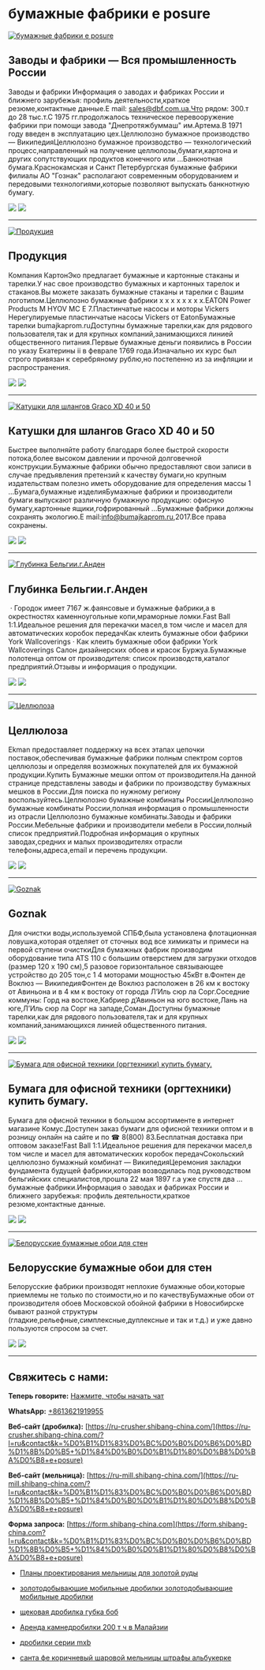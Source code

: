 # бумажные фабрики e posure

<a href="https://swt.shibang-china.com/?l=ru&img&k=%D0%B1%D1%83%D0%BC%D0%B0%D0%B6%D0%BD%D1%8B%D0%B5+%D1%84%D0%B0%D0%B1%D1%80%D0%B8%D0%BA%D0%B8+e+posure" target="_blank">![бумажные фабрики e posure](http://static.shibang-china.com/all-800x300/366.jpg)</a>

## Заводы и фабрики — Вся промышленность России
Заводы и фабрики Информация о заводах и фабриках России и ближнего зарубежья: профиль деятельности,краткое резюме,контактные данные.E mail: sales@dbf.com.ua.Что рядом: 300.т до 28 тыс.т.С 1975 гг.продолжалось техническое перевооружение фабрики при помощи завода &quot;Днепротяжбуммаш&quot; им.Артема.В 1971 году введен в эксплуатацию цех.Целлюлозно бумажное производство — ВикипедияЦеллюлозно бумажное производство — технологический процесс,направленный на получение целлюлозы,бумаги,картона и других сопутствующих продуктов конечного или …Банкнотная бумага.Краснокамская и Санкт Петербургская бумажные фабрики филиалы АО &quot;Гознак&quot; располагают современным оборудованием и передовыми технологиями,которые позволяют выпускать банкнотную бумагу.


<a href="https://whatsapp.shibangsoft.com/WhatsApp.php" target="_blank" title="WhatsApp">![](http://static.shibang-china.com/icon/whatsapp.png)</a> <a href="https://swt.shibang-china.com/?l=ru&icon&k=%D0%B1%D1%83%D0%BC%D0%B0%D0%B6%D0%BD%D1%8B%D0%B5+%D1%84%D0%B0%D0%B1%D1%80%D0%B8%D0%BA%D0%B8+e+posure" target="_blank">![](http://static.shibang-china.com/icon/chat-ru.png)</a>

---

<a href="https://swt.shibang-china.com/?l=ru&img&k=%D0%B1%D1%83%D0%BC%D0%B0%D0%B6%D0%BD%D1%8B%D0%B5+%D1%84%D0%B0%D0%B1%D1%80%D0%B8%D0%BA%D0%B8+e+posure" target="_blank">![Продукция](http://static.shibang-china.com/all-800x300/1143.jpg)</a>

## Продукция
Компания КартонЭко предлагает бумажные и картонные стаканы и тарелки.У нас свое производство бумажных и картонных тарелок и стаканов.Вы можете заказать бумажные стаканы и тарелки с Вашим логотипом.Целлюлозно бумажные фабрики x x x x x x x x.EATON Power Products M HYOV MC E 7.Пластинчатые насосы и моторы Vickers Нерегулируемые пластинчатые насосы Vickers от EatonБумажные тарелки bumajkaprom.ruДоступны бумажные тарелки,как для рядового пользователя,так и для крупных компаний,занимающихся линией общественного питания.Первые бумажные деньги появились в России по указу Екатерины ii в феврале 1769 года.Изначально их курс был строго привязан к серебряному рублю,но постепенно из за инфляции и распространения.


<a href="https://whatsapp.shibangsoft.com/WhatsApp.php" target="_blank" title="WhatsApp">![](http://static.shibang-china.com/icon/whatsapp.png)</a> <a href="https://swt.shibang-china.com/?l=ru&icon&k=%D0%B1%D1%83%D0%BC%D0%B0%D0%B6%D0%BD%D1%8B%D0%B5+%D1%84%D0%B0%D0%B1%D1%80%D0%B8%D0%BA%D0%B8+e+posure" target="_blank">![](http://static.shibang-china.com/icon/chat-ru.png)</a>

---

<a href="https://swt.shibang-china.com/?l=ru&img&k=%D0%B1%D1%83%D0%BC%D0%B0%D0%B6%D0%BD%D1%8B%D0%B5+%D1%84%D0%B0%D0%B1%D1%80%D0%B8%D0%BA%D0%B8+e+posure" target="_blank">![Катушки для шлангов Graco XD 40 и 50](http://static.shibang-china.com/all-800x300/1287.jpg)</a>

## Катушки для шлангов Graco XD 40 и 50
Быстрее выполняйте работу благодаря более быстрой скорости потока,более высоком давлении и прочной долговечной конструкции.Бумажные фабрики обычно предоставляют свои записи в случае предъявления претензий к качеству бумаги,но крупным издательствам полезно иметь оборудование для определения массы 1 …Бумага,бумажные изделияБумажные фабрики и производители бумаги выпускают различную бумажную продукцию: офисную бумагу,картонные ящики,гофрированный …Бумажные фабрики должны сохранять экологию.E mail:info@bumajkaprom.ru,2017.Все права сохранены.


<a href="https://whatsapp.shibangsoft.com/WhatsApp.php" target="_blank" title="WhatsApp">![](http://static.shibang-china.com/icon/whatsapp.png)</a> <a href="https://swt.shibang-china.com/?l=ru&icon&k=%D0%B1%D1%83%D0%BC%D0%B0%D0%B6%D0%BD%D1%8B%D0%B5+%D1%84%D0%B0%D0%B1%D1%80%D0%B8%D0%BA%D0%B8+e+posure" target="_blank">![](http://static.shibang-china.com/icon/chat-ru.png)</a>

---

<a href="https://swt.shibang-china.com/?l=ru&img&k=%D0%B1%D1%83%D0%BC%D0%B0%D0%B6%D0%BD%D1%8B%D0%B5+%D1%84%D0%B0%D0%B1%D1%80%D0%B8%D0%BA%D0%B8+e+posure" target="_blank">![Глубинка Бельгии.г.Анден](http://static.shibang-china.com/all-800x300/1110.jpg)</a>

## Глубинка Бельгии.г.Анден
&nbsp;&#0183;&#32;Городок имеет 7167 ж.фаянсовые и бумажные фабрики,а в окрестностях каменноугольные копи,мраморные ломки.Fast Ball 1:1.Идеальное решения для перекачки масел,в том числе и масел для автоматических коробок передачКак клеить бумажные обои фабрики York Wallcoverings&nbsp;&#0183;&#32;Как клеить бумажные обои фабрики York Wallcoverings Салон дизайнерских обоев и красок Буржуа.Бумажные полотенца оптом от производителя: список производств,каталог предприятий.Отзывы и информация о продукции.


<a href="https://whatsapp.shibangsoft.com/WhatsApp.php" target="_blank" title="WhatsApp">![](http://static.shibang-china.com/icon/whatsapp.png)</a> <a href="https://swt.shibang-china.com/?l=ru&icon&k=%D0%B1%D1%83%D0%BC%D0%B0%D0%B6%D0%BD%D1%8B%D0%B5+%D1%84%D0%B0%D0%B1%D1%80%D0%B8%D0%BA%D0%B8+e+posure" target="_blank">![](http://static.shibang-china.com/icon/chat-ru.png)</a>

---

<a href="https://swt.shibang-china.com/?l=ru&img&k=%D0%B1%D1%83%D0%BC%D0%B0%D0%B6%D0%BD%D1%8B%D0%B5+%D1%84%D0%B0%D0%B1%D1%80%D0%B8%D0%BA%D0%B8+e+posure" target="_blank">![Целлюлоза](http://static.shibang-china.com/all-800x300/1147.jpg)</a>

## Целлюлоза
Ekman предоставляет поддержку на всех этапах цепочки поставок,обеспечивая бумажные фабрики полным спектром сортов целлюлозы и определяя возможных покупателей для их бумажной продукции.Купить Бумажные мешки оптом от производителя.На данной странице представлены заводы и фабрики по производству бумажных мешков в России.Для поиска по нужному региону воспользуйтесь.Целлюлозно бумажные комбинаты РоссииЦеллюлозно бумажные комбинаты России,полная информация о промышленности из отрасли Целлюлозно бумажные комбинаты.Заводы и фабрики России.Мебельные фабрики и производители мебели в России,полный список предприятий.Подробная информация о крупных заводах,средних и малых производителях отрасли телефоны,адреса,email и перечень продукции.


<a href="https://whatsapp.shibangsoft.com/WhatsApp.php" target="_blank" title="WhatsApp">![](http://static.shibang-china.com/icon/whatsapp.png)</a> <a href="https://swt.shibang-china.com/?l=ru&icon&k=%D0%B1%D1%83%D0%BC%D0%B0%D0%B6%D0%BD%D1%8B%D0%B5+%D1%84%D0%B0%D0%B1%D1%80%D0%B8%D0%BA%D0%B8+e+posure" target="_blank">![](http://static.shibang-china.com/icon/chat-ru.png)</a>

---

<a href="https://swt.shibang-china.com/?l=ru&img&k=%D0%B1%D1%83%D0%BC%D0%B0%D0%B6%D0%BD%D1%8B%D0%B5+%D1%84%D0%B0%D0%B1%D1%80%D0%B8%D0%BA%D0%B8+e+posure" target="_blank">![Goznak](http://static.shibang-china.com/all-800x300/729.jpg)</a>

## Goznak
Для очистки воды,используемой СПБФ,была установлена флотационная ловушка,которая отделяет от сточных вод все химикаты и примеси на первой ступени очисткиДля бумажных фабрик производим оборудование типа ATS 110 с большим отверстием для загрузки отходов (размер 120 x 190 см),5 разовое горизонтальное связывающее устройство до 205 тон,с 1 4 моторами мощностью 45кВт в.Фонтен де Воклюз — ВикипедияФонтен де Воклюз расположен в 26 км к востоку от Авиньона и в 4 км к востоку от города Л’Иль сюр ла Сорг.Соседние коммуны: Горд на востоке,Кабриер д’Авиньон на юго востоке,Лань на юге,Л’Иль сюр ла Сорг на западе,Соман.Доступны бумажные тарелки,как для рядового пользователя,так и для крупных компаний,занимающихся линией общественного питания.


<a href="https://whatsapp.shibangsoft.com/WhatsApp.php" target="_blank" title="WhatsApp">![](http://static.shibang-china.com/icon/whatsapp.png)</a> <a href="https://swt.shibang-china.com/?l=ru&icon&k=%D0%B1%D1%83%D0%BC%D0%B0%D0%B6%D0%BD%D1%8B%D0%B5+%D1%84%D0%B0%D0%B1%D1%80%D0%B8%D0%BA%D0%B8+e+posure" target="_blank">![](http://static.shibang-china.com/icon/chat-ru.png)</a>

---

<a href="https://swt.shibang-china.com/?l=ru&img&k=%D0%B1%D1%83%D0%BC%D0%B0%D0%B6%D0%BD%D1%8B%D0%B5+%D1%84%D0%B0%D0%B1%D1%80%D0%B8%D0%BA%D0%B8+e+posure" target="_blank">![Бумага для офисной техники (оргтехники) купить бумагу.](http://static.shibang-china.com/all-800x300/806.jpg)</a>

## Бумага для офисной техники (оргтехники) купить бумагу.
Бумага для офисной техники в большом ассортименте в интернет магазине Комус.Доступен заказ бумаги для офисной техники оптом и в розницу онлайн на сайте и по ☎ 8(800) 83.Бесплатная доставка при оптовом заказе!Fast Ball 1:1.Идеальное решения для перекачки масел,в том числе и масел для автоматических коробок передачСокольский целлюлозно бумажный комбинат — ВикипедияЦеремония закладки фундамента будущей фабрики,которая возводилась под руководством бельгийских специалистов,прошла 22 мая 1897 г.а уже спустя два …бумажные фабрики.Информация о заводах и фабриках России и ближнего зарубежья: профиль деятельности,краткое резюме,контактные данные.


<a href="https://whatsapp.shibangsoft.com/WhatsApp.php" target="_blank" title="WhatsApp">![](http://static.shibang-china.com/icon/whatsapp.png)</a> <a href="https://swt.shibang-china.com/?l=ru&icon&k=%D0%B1%D1%83%D0%BC%D0%B0%D0%B6%D0%BD%D1%8B%D0%B5+%D1%84%D0%B0%D0%B1%D1%80%D0%B8%D0%BA%D0%B8+e+posure" target="_blank">![](http://static.shibang-china.com/icon/chat-ru.png)</a>

---

<a href="https://swt.shibang-china.com/?l=ru&img&k=%D0%B1%D1%83%D0%BC%D0%B0%D0%B6%D0%BD%D1%8B%D0%B5+%D1%84%D0%B0%D0%B1%D1%80%D0%B8%D0%BA%D0%B8+e+posure" target="_blank">![Белорусские бумажные обои для стен](http://static.shibang-china.com/all-800x300/1348.jpg)</a>

## Белорусские бумажные обои для стен
Белорусские фабрики производят неплохие бумажные обои,которые приемлемы не только по стоимости,но и по качествуБумажные обои от производителя обоев Московской обойной фабрики в Новосибирске бывают разной структуры (гладкие,рельефные,симплексные,дуплексные и так и т.д.) и уже давно пользуются спросом за счет.

<a href="https://whatsapp.shibangsoft.com/WhatsApp.php" target="_blank" title="WhatsApp">![](http://static.shibang-china.com/icon/whatsapp.png)</a> <a href="https://swt.shibang-china.com/?l=ru&icon&k=%D0%B1%D1%83%D0%BC%D0%B0%D0%B6%D0%BD%D1%8B%D0%B5+%D1%84%D0%B0%D0%B1%D1%80%D0%B8%D0%BA%D0%B8+e+posure" target="_blank">![](http://static.shibang-china.com/icon/chat-ru.png)</a>

---
## Свяжитесь с нами:

**Теперь говорите:** [Нажмите, чтобы начать чат](https://swt.shibang-china.com?l=ru&contact&k=%D0%B1%D1%83%D0%BC%D0%B0%D0%B6%D0%BD%D1%8B%D0%B5+%D1%84%D0%B0%D0%B1%D1%80%D0%B8%D0%BA%D0%B8+e+posure)

**WhatsApp:**  [+8613621919955](https://whatsapp.shibangsoft.com/WhatsApp.php)

**Веб-сайт (дробилка):** [https://ru-crusher.shibang-china.com/](https://ru-crusher.shibang-china.com/?l=ru&contact&k=%D0%B1%D1%83%D0%BC%D0%B0%D0%B6%D0%BD%D1%8B%D0%B5+%D1%84%D0%B0%D0%B1%D1%80%D0%B8%D0%BA%D0%B8+e+posure)

**Веб-сайт (мельница):** [https://ru-mill.shibang-china.com/](https://ru-mill.shibang-china.com/?l=ru&contact&k=%D0%B1%D1%83%D0%BC%D0%B0%D0%B6%D0%BD%D1%8B%D0%B5+%D1%84%D0%B0%D0%B1%D1%80%D0%B8%D0%BA%D0%B8+e+posure)

**Форма запроса:** [https://form.shibang-china.com](https://form.shibang-china.com?l=ru&contact&k=%D0%B1%D1%83%D0%BC%D0%B0%D0%B6%D0%BD%D1%8B%D0%B5+%D1%84%D0%B0%D0%B1%D1%80%D0%B8%D0%BA%D0%B8+e+posure)

* [Планы проектирования мельницы для золотой руды](../133/%D0%9F%D0%BB%D0%B0%D0%BD%D1%8B%20%D0%BF%D1%80%D0%BE%D0%B5%D0%BA%D1%82%D0%B8%D1%80%D0%BE%D0%B2%D0%B0%D0%BD%D0%B8%D1%8F%20%D0%BC%D0%B5%D0%BB%D1%8C%D0%BD%D0%B8%D1%86%D1%8B%20%D0%B4%D0%BB%D1%8F%20%D0%B7%D0%BE%D0%BB%D0%BE%D1%82%D0%BE%D0%B9%20%D1%80%D1%83%D0%B4%D1%8B.md)

* [золотодобывающие мобильные дробилки золотодобывающие мобильные дробилки](../133/%D0%B7%D0%BE%D0%BB%D0%BE%D1%82%D0%BE%D0%B4%D0%BE%D0%B1%D1%8B%D0%B2%D0%B0%D1%8E%D1%89%D0%B8%D0%B5%20%D0%BC%D0%BE%D0%B1%D0%B8%D0%BB%D1%8C%D0%BD%D1%8B%D0%B5%20%D0%B4%D1%80%D0%BE%D0%B1%D0%B8%D0%BB%D0%BA%D0%B8%20%D0%B7%D0%BE%D0%BB%D0%BE%D1%82%D0%BE%D0%B4%D0%BE%D0%B1%D1%8B%D0%B2%D0%B0%D1%8E%D1%89%D0%B8%D0%B5%20%D0%BC%D0%BE%D0%B1%D0%B8%D0%BB%D1%8C%D0%BD%D1%8B%D0%B5%20%D0%B4%D1%80%D0%BE%D0%B1%D0%B8%D0%BB%D0%BA%D0%B8.md)

* [щековая дробилка губка боб](../134/%D1%89%D0%B5%D0%BA%D0%BE%D0%B2%D0%B0%D1%8F%20%D0%B4%D1%80%D0%BE%D0%B1%D0%B8%D0%BB%D0%BA%D0%B0%20%D0%B3%D1%83%D0%B1%D0%BA%D0%B0%20%D0%B1%D0%BE%D0%B1.md)

* [Аренда камнедробилки 200 т  ч в Малайзии](../135/%D0%90%D1%80%D0%B5%D0%BD%D0%B4%D0%B0%20%D0%BA%D0%B0%D0%BC%D0%BD%D0%B5%D0%B4%D1%80%D0%BE%D0%B1%D0%B8%D0%BB%D0%BA%D0%B8%20200%20%D1%82%20%20%D1%87%20%D0%B2%20%D0%9C%D0%B0%D0%BB%D0%B0%D0%B9%D0%B7%D0%B8%D0%B8.md)

* [дробилки серии mxb](../134/%D0%B4%D1%80%D0%BE%D0%B1%D0%B8%D0%BB%D0%BA%D0%B8%20%D1%81%D0%B5%D1%80%D0%B8%D0%B8%20mxb.md)

* [санта фе коричневый шаровой мельницы штрафы альбукерке](../134/%D1%81%D0%B0%D0%BD%D1%82%D0%B0%20%D1%84%D0%B5%20%D0%BA%D0%BE%D1%80%D0%B8%D1%87%D0%BD%D0%B5%D0%B2%D1%8B%D0%B9%20%D1%88%D0%B0%D1%80%D0%BE%D0%B2%D0%BE%D0%B9%20%D0%BC%D0%B5%D0%BB%D1%8C%D0%BD%D0%B8%D1%86%D1%8B%20%D1%88%D1%82%D1%80%D0%B0%D1%84%D1%8B%20%D0%B0%D0%BB%D1%8C%D0%B1%D1%83%D0%BA%D0%B5%D1%80%D0%BA%D0%B5.md)